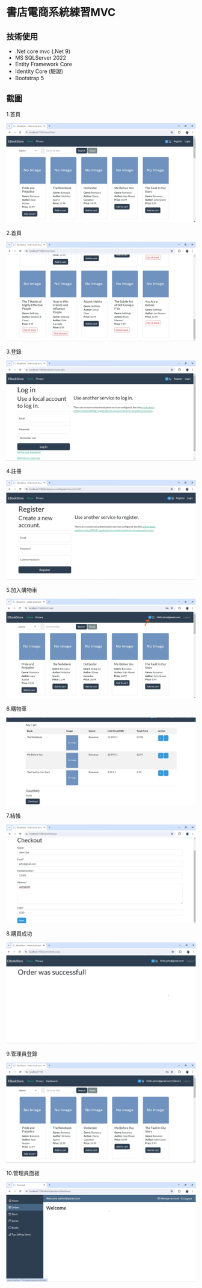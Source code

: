 # 書店電商系統練習MVC

## 技術使用

   - .Net core mvc (.Net 9)
   - MS SQLServer 2022 
   - Entity Framework Core 
   - Identity Core (驗證)
   - Bootstrap 5 


## 截圖

1.首頁

![首頁](./screenshots/1.jpg)

2.首頁

![首頁2](./screenshots/2.jpg)

3.登錄

![login](./screenshots/3.jpg)

4.註冊

![registration](./screenshots/4.jpg)

5.加入購物車

![add-to-cart](./screenshots/5.jpg)

6.購物車

![cart](./screenshots/6.jpg)

7.結帳

![cart](./screenshots/7.jpg)

8.購買成功

![order_suceess](./screenshots/8_order_success.jpg)

9.管理員登錄

![Admin Login](./screenshots/9_admin_login.jpg)

10.管理員面板

![Admin Dashboard](./screenshots/10%20admin%20dashboard.jpg)

